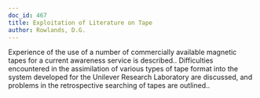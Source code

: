 ```yaml
---
doc_id: 467
title: Exploitation of Literature on Tape
author: Rowlands, D.G.
---
```


Experience of the use of a number of commercially available magnetic tapes 
for a current awareness service is described.. Difficulties encountered in the 
assimilation of various types of tape format into the system developed for the 
Unilever Research Laboratory are discussed, and problems in the retrospective 
searching of tapes are outlined..